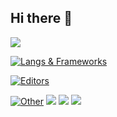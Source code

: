 ## Hi there 👋

<!--
**OmegaSkiller/OmegaSkiller** is a ✨ _special_ ✨ repository because its `README.md` (this file) appears on your GitHub profile.

Here are some ideas to get you started:

- 🔭 I’m currently working on ...
- 🌱 I’m currently learning ...
- 👯 I’m looking to collaborate on ...
- 🤔 I’m looking for help with ...
- 💬 Ask me about ...
- 📫 How to reach me: ...
- 😄 Pronouns: ...
- ⚡ Fun fact: ...
-->

![](https://komarev.com/ghpvc/?username=OmegaSkiller&base=1000&style=flat)

[![Langs & Frameworks](https://skillicons.dev/icons?i=html,css,bootstrap,js,jquery,md.materialui,mysql,postgres,php,py,wordpress&theme=dark)](https://skillicons.dev)


[![Editors](https://skillicons.dev/icons?i=atom,idea,phpstorm,vscode,webstorm&theme=dark)](https://skillicons.dev)

[![Other](https://skillicons.dev/icons?i=au,ps,figma&theme=dark)](https://skillicons.dev)
[![](https://skillicons.dev/icons?i=cloudflare,git,github,gmail,heroku&theme=dark)](https://skillicons.dev)
[![](https://skillicons.dev/icons?i=apple,kali,linux,ubuntu,windows&theme=dark)](https://skillicons.dev)
[![](https://skillicons.dev/icons?i=linkedin,nginx,notion,npm,obsidian,stackoverflow,svg,webflow&theme=dark)](https://skillicons.dev)
